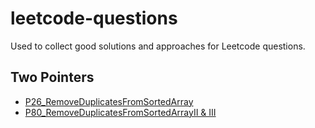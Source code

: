 # leetcode-questions
Used to collect good solutions and approaches for Leetcode questions.

## Two Pointers

- [P26_RemoveDuplicatesFromSortedArray](./src/leetcode/editor/en/doc/note/P26_RemoveDuplicatesFromSortedArray.md)
- [P80_RemoveDuplicatesFromSortedArrayII & III](./src/leetcode/editor/en/doc/note/P80_RemoveDuplicatesFromSortedArrayIi.md)

